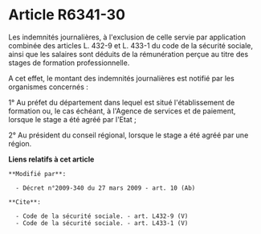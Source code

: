 # Article R6341-30

Les indemnités journalières, à l'exclusion de celle servie par application combinée des articles L. 432-9 et L. 433-1 du code
de la sécurité sociale, ainsi que les salaires sont déduits de la rémunération perçue au titre des stages de formation
professionnelle. 

A cet effet, le montant des indemnités journalières est notifié par les organismes concernés : 

1° Au préfet du département dans lequel est situé l'établissement de formation ou, le cas échéant, à l'Agence de services et
de paiement, lorsque le stage a été agréé par l'Etat ; 

2° Au président du conseil régional, lorsque le stage a été agréé par une région.

**Liens relatifs à cet article**

	**Modifié par**:

	  - Décret n°2009-340 du 27 mars 2009 - art. 10 (Ab)

	**Cite**:

	  - Code de la sécurité sociale. - art. L432-9 (V)
	  - Code de la sécurité sociale. - art. L433-1 (V)
